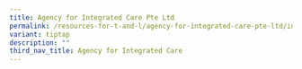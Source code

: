 ```yaml
---
title: Agency for Integrated Care Pte Ltd
permalink: /resources-for-t-and-l/agency-for-integrated-care-pte-ltd/intergenerational-toolkit/
variant: tiptap
description: ""
third_nav_title: Agency for Integrated Care
---
```

